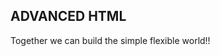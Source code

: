 ## ADVANCED HTML
Together we can build the simple flexible world!!
<img style alt id="dimg_i5" src="data:image/jpeg;base64,/9j…4P/O9NrlKgBUqVKgBUqVKgD//Z" data-deferred="1" data-atf="true" data-iml="1885.800000011921">
